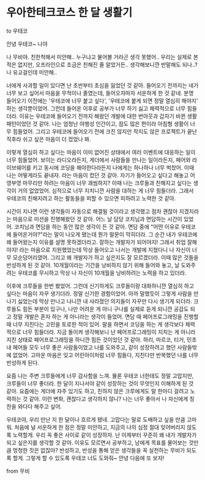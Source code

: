# 우아한테크코스 한 달 생활기

to 우테코

안녕 우테코~ 나야

나 무비야. 친한척해서 미안해.. 누구냐고 물어볼 거라곤 생각 못했어.. 우리는 실제로 본 적은 없지만, 오프라인으로 조금은 친해진 줄 알았거든.. 생각해보니깐 반말해도 되나..? 나 유교걸인데 미안해..

너에게 사과할 일이 있다면 난 초반부터 초심을 잃었던 것 같아. 들어오기 전까지는 네가 너무 보고 싶어서 마음을 무척이나 졸였는데, 들어오자마자 서운하게 한 것 같네. 분명 들어오기 이전에는 '우테코에 너무 붙고 싶다', '우테코에 붙게 되면 정말 열심히 해야지' 하는 생각뿐이었어. 그런데 들어온 이후로 공부가 너무 하기 싫고 체력적으로 너무 힘들더라. 이유는 우테코에 들어오기 전까지 해왔던 개발에 대한 번아웃과 갑자기 바뀐 생활패턴이었던 것 같아. 나는 엄청난 야행성 인간이고, 잠도 많은 편이라 아침형 생활이 너무 힘들었어. 그리고 우테코에 들어오기 전에 크진 않지만 작지도 않은 프로젝트가 끝난 직후라 쉬고 싶은 마음이 더 컸었나 봐.

이렇게 열심히 하고 싶다는 마음이 이미 없어진 상태에서 여러 이벤트에 대응하는 일이 너무 힘들었어. 보이는 라디오라든지, 게더에서 사람들을 만나는 일이라든지, 페어와 라이브쉐어를 키고 동시에 코딩을 해야한다라든지 나에게는 하나하나 너무 벅찼어. 이때 나는 어떻게라도 끝내자. 라는 마음이 컸던 것 같아. 자기가 들어오고 싶다고 해놓고 어영부영 마무리만 하려는 마음이 너무 괘씸하지? 이때 나는 크루들과 친해지고 싶다는 생각이 거의 없었었어. 심적으로 너무 지치니깐 사람을 대하는 게 너무 힘들더라. 그래서 우테코의 친해지려고 하는 활동들을 피할 수 있으면 피하려고 노력한 것 같아.

시간이 지나면 이런 생각들이 자동으로 해결될 것이라고 생각했고 점차 괜찮아 지겠지라는 마음으로 미션을 진행해왔던 것 같아. 어느 날 담당 코치님과 면담하는 시간이 있었어. 코치님과 면담을 하는 동안 많은 생각이 든 것 같아. 면담 중에 "어떤 이유로 우테코에 들어온거야?"라는 말이 나오게 됐는데 뭔가 말문이 막히더라. 그 순간 내가 우테코에 왜 들어왔는지 이유를 설명 못하겠더라고. 잘하는 개발자가 되어야지! 그래서 취업 잘해야지! 라는 마음으로 지원했었는데 막상 들어오고 나서는 개발에 지쳤다니 나 자신이 너무 모순덩어리였어. 그리고 왜 개발자가 하고 싶은지도 잘 모르겠더라. 이때 많은 것들을 반성하게 된 것 같아. 10개월이라는 기간을 낭비하지 않기 위해 들어와 놓고, 날 도와주려는 우테코를 무시하고 막상 나 자신이 10개월을 낭비하려는 노력을 하고 있더라.

이후에 크루들을 한번 봤었어. 그런데 신기하게도 크루들이랑 대화하니깐 열심히 하고 싶다는 마음이 자꾸 생기더라. 정말 신기한 경험이었어. 아까 말했듯이 그렇게 사람을 만나기 싫었는데 막상 만나고 나니깐 내 사라졌던 의지들이 자꾸만 다시 생기게 되더라. 크루들도 힘든 부분이 있구나, 나만 어려운 게 아니 구나를 실제로 듣게 되니깐 공감도 되고 정말 개발은 혼자 하는 게 아니라는 생각이 들었어. 면담 때 페어프로그래밍을 진행할 때 너무 지친다는 고민을 토로한 적이 있어. 말을 하면서 코딩을 하는 게 생각보다 체력적으로 너무 힘들더라. 지금 돌이켜 생각해보니 난 페어프로그래밍이 지치는 게 아니라 지친 상태로 페어프로그래밍을 하니깐 힘든 것이었던 것 같아. 하리, 마르코, 티거, 민초 내 페어들 모두 너무 좋은 사람들이었고 나를 도와주고, 같이 성장하려고 했던 사람들밖에 없었어. 고마운 마음은 잊고 어린아이처럼 너무 힘들다, 지친다만 반복했던 나를 너무 반성하게 된다.

요즘 나는 주변 크루들에게 너무 감사함을 느껴. 물론 우테코 너한테도 정말 고맙지만, 크루들이 너무 좋더라. 한 달이 지나서야 같이 성장하는 것이 무엇인지 이해하게 된 것 같아. 요즘에는 게더에 자주 있기도 하고, 친하지 않은 크루에게도 말 한마디 걸려고 노력하는 것 같아. 이런 변화, 괜찮다고 생각하지 않니? 나는 너무 좋아서 나 자신에게 칭찬을 와다다 해주고 싶어.

우테코야, 우리 만난 지 한 달이나 흐르게 됐네. 고맙다는 말로 도배하고 싶을 만큼 고마워. 처음에 널 서운하게 한 점은 정말 미안하고, 지금의 나의 심정 절대 잊어버리지 않도록 노력할게. 우리 꼭 좋은 사이로 같이 성장하자. 난 이제부터 꾸준히 왜 내가 개발자가 되고 싶은지를 생각할 것 같아. 이유도 모르면서 공부하고, 남에게 목표를 물어보는 것만큼 멍청한 짓은 없잖아? 반성하고, 반성을 통해 얻은 생각들을 꼭 실천하는 무비가 되도록 할게. 그렇게 할 수 있도록 우테코 너도 도와줘~ 안녕 다음에 또 보자!

from 무비
